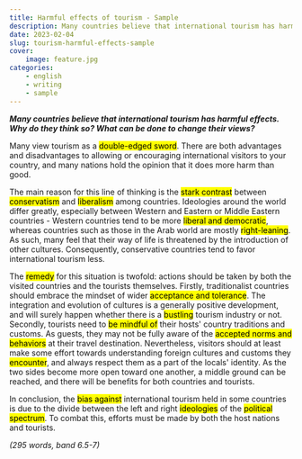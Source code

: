 ```yaml
---
title: Harmful effects of tourism - Sample
description: Many countries believe that international tourism has harmful effects. Why do they think so? What can be done to change their views?
date: 2023-02-04
slug: tourism-harmful-effects-sample
cover:
    image: feature.jpg
categories:
    - english
    - writing
    - sample
---
```


***Many countries believe that international tourism has harmful effects. Why do they think so? What can be done to change their views?***

Many view tourism as a <mark>double-edged sword</mark>. There are both advantages and disadvantages to allowing or encouraging international visitors to your country, and many nations hold the opinion that it does more harm than good.

The main reason for this line of thinking is the <mark>stark contrast</mark> between <mark>conservatism</mark> and <mark>liberalism</mark> among countries. Ideologies around the world differ greatly, especially between Western and Eastern or Middle Eastern countries - Western countries tend to be more <mark>liberal and democratic</mark>, whereas countries such as those in the Arab world are mostly <mark>right-leaning</mark>. As such, many feel that their way of life is threatened by the introduction of other cultures. Consequently, conservative countries tend to favor international tourism less.

The <mark>remedy</mark> for this situation is twofold: actions should be taken by both the visited countries and the tourists themselves. Firstly, traditionalist countries should embrace the mindset of wider <mark>acceptance and tolerance</mark>. The integration and evolution of cultures is a generally positive development, and will surely happen whether there is a <mark>bustling</mark> tourism industry or not. Secondly, tourists need to <mark>be mindful of</mark> their hosts' country traditions and customs. As guests, they may not be fully aware of the <mark>accepted norms and behaviors</mark> at their travel destination. Nevertheless, visitors should at least make some effort towards understanding foreign cultures and customs they <mark>encounter</mark>, and always respect them as a part of the locals' identity. As the two sides become more open toward one another, a middle ground can be reached, and there will be benefits for both countries and tourists.

In conclusion, the <mark>bias against</mark> international tourism held in some countries is due to the divide between the left and right <mark>ideologies</mark> of the <mark>political spectrum</mark>. To combat this, efforts must be made by both the host nations and tourists.

*(295 words, band 6.5-7)*
